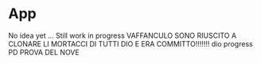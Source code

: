 # App

No idea yet ... Still work in progress
VAFFANCULO SONO RIUSCITO A CLONARE LI MORTACCI DI TUTTI DIO E ERA COMMITTO!!!!!!! dio progress
PD PROVA DEL NOVE